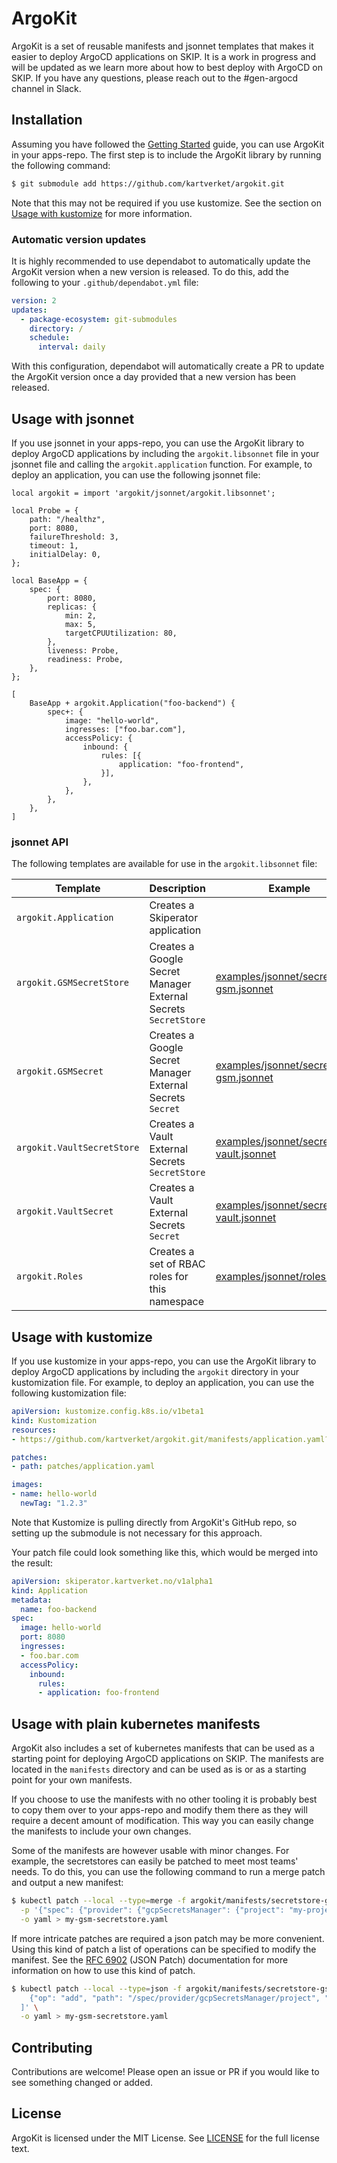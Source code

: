 # ArgoKit

ArgoKit is a set of reusable manifests and jsonnet templates that makes it
easier to deploy ArgoCD applications on SKIP. It is a work in progress and will
be updated as we learn more about how to best deploy with ArgoCD on SKIP. If you
have any questions, please reach out to the #gen-argocd channel in Slack.

## Installation

Assuming you have followed the [Getting Started](https://kartverket.atlassian.net/wiki/spaces/SKIPDOK/pages/554827836/Komme+i+gang+med+Argo+CD)
guide, you can use ArgoKit in your apps-repo. The first step is to include the
ArgoKit library by running the following command:

```bash
$ git submodule add https://github.com/kartverket/argokit.git
```

Note that this may not be required if you use kustomize. See the section on
[Usage with kustomize](#usage-with-kustomize) for more information.

### Automatic version updates

It is highly recommended to use dependabot to automatically update the ArgoKit
version when a new version is released. To do this, add the following to your
`.github/dependabot.yml` file:

```yaml
version: 2
updates:
  - package-ecosystem: git-submodules
    directory: /
    schedule:
      interval: daily
```

With this configuration, dependabot will automatically create a PR to update the
ArgoKit version once a day provided that a new version has been released.

## Usage with jsonnet

If you use jsonnet in your apps-repo, you can use the ArgoKit library to deploy
ArgoCD applications by including the `argokit.libsonnet` file in your jsonnet
file and calling the `argokit.application` function. For example, to deploy an
application, you can use the following jsonnet file:

```jsonnet
local argokit = import 'argokit/jsonnet/argokit.libsonnet';

local Probe = {
    path: "/healthz",
    port: 8080,
    failureThreshold: 3,
    timeout: 1,
    initialDelay: 0,
};

local BaseApp = {
    spec: {
        port: 8080,
        replicas: {
            min: 2,
            max: 5,
            targetCPUUtilization: 80,
        },
        liveness: Probe,
        readiness: Probe,
    },
};

[
    BaseApp + argokit.Application("foo-backend") {
        spec+: {
            image: "hello-world",
            ingresses: ["foo.bar.com"],
            accessPolicy: {
                inbound: {
                    rules: [{
                        application: "foo-frontend",
                    }],
                },
            },
        },
    },
]
```

### jsonnet API

The following templates are available for use in the `argokit.libsonnet` file:

| Template                   | Description                                                    | Example                                                                                  |
| -------------------------- | -------------------------------------------------------------- | ---------------------------------------------------------------------------------------- |
| `argokit.Application`      | Creates a Skiperator application                               |                                                                                          |
| `argokit.GSMSecretStore`   | Creates a Google Secret Manager External Secrets `SecretStore` | [examples/jsonnet/secretstore-gsm.jsonnet](examples/jsonnet/secretstore-gsm.jsonnet)     |
| `argokit.GSMSecret`        | Creates a Google Secret Manager External Secrets `Secret`      | [examples/jsonnet/secretstore-gsm.jsonnet](examples/jsonnet/secretstore-gsm.jsonnet)     |
| `argokit.VaultSecretStore` | Creates a Vault External Secrets `SecretStore`                 | [examples/jsonnet/secretstore-vault.jsonnet](examples/jsonnet/secretstore-vault.jsonnet) |
| `argokit.VaultSecret`      | Creates a Vault External Secrets `Secret`                      | [examples/jsonnet/secretstore-vault.jsonnet](examples/jsonnet/secretstore-vault.jsonnet) |
| `argokit.Roles`            | Creates a set of RBAC roles for this namespace                 | [examples/jsonnet/roles.jsonnet](examples/jsonnet/roles.jsonnet)                         |

## Usage with kustomize

If you use kustomize in your apps-repo, you can use the ArgoKit library to
deploy ArgoCD applications by including the `argokit` directory in your
kustomization file. For example, to deploy an application, you can use the
following kustomization file:

```yaml
apiVersion: kustomize.config.k8s.io/v1beta1
kind: Kustomization
resources:
- https://github.com/kartverket/argokit.git/manifests/application.yaml?ref=v0.1.0

patches:
- path: patches/application.yaml

images:
- name: hello-world
  newTag: "1.2.3"
```

Note that Kustomize is pulling directly from ArgoKit's GitHub repo, so setting
up the submodule is not necessary for this approach.

Your patch file could look something like this, which would be merged into the
result:

```yaml
apiVersion: skiperator.kartverket.no/v1alpha1
kind: Application
metadata:
  name: foo-backend
spec:
  image: hello-world
  port: 8080
  ingresses:
  - foo.bar.com
  accessPolicy:
    inbound:
      rules:
      - application: foo-frontend
```

## Usage with plain kubernetes manifests

ArgoKit also includes a set of kubernetes manifests that can be used as a
starting point for deploying ArgoCD applications on SKIP. The manifests are
located in the `manifests` directory and can be used as is or as a starting
point for your own manifests.

If you choose to use the manifests with no other tooling it is probably best to
copy them over to your apps-repo and modify them there as they will require a
decent amount of modification. This way you can easily change the manifests to
include your own changes.

Some of the manifests are however usable with minor changes. For example, the
secretstores can easily be patched to meet most teams' needs. To do this, you
can use the following command to run a merge patch and output a new manifest:

```bash
$ kubectl patch --local --type=merge -f argokit/manifests/secretstore-gsm.yaml \
  -p '{"spec": {"provider": {"gcpSecretsManager": {"project": "my-project"}}}}' \
  -o yaml > my-gsm-secretstore.yaml
```

If more intricate patches are required a json patch may be more convenient.
Using this kind of patch a list of operations can be specified to modify the
manifest. See the [RFC 6902](https://www.rfc-editor.org/rfc/rfc6902) (JSON
Patch) documentation for more information on how to use this kind of patch.


```bash
$ kubectl patch --local --type=json -f argokit/manifests/secretstore-gsm.yaml -p '[
    {"op": "add", "path": "/spec/provider/gcpSecretsManager/project", "value": "my-project"}
  ]' \
  -o yaml > my-gsm-secretstore.yaml
```

## Contributing

Contributions are welcome! Please open an issue or PR if you would like to
see something changed or added.

## License

ArgoKit is licensed under the MIT License. See [LICENSE](LICENSE) for the full
license text.
